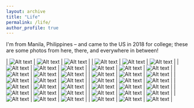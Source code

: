 ```yaml
---
layout: archive
title: "Life"
permalink: /life/
author_profile: true
---
```


I'm from Manila, Philippines – and came to the US in 2018 for college; these are some photos from here, there, and everywhere in between!

| ![Alt text](../images/life_images/346110169_1343832172838406_5088131566623955040_n.jpg) | ![Alt text](../images/life_images/346110560_3447609775503355_3485395503130113911_n.jpg) | ![Alt text](../images/life_images/346111275_195951600014706_1277093066482133067_n.jpg) |
| ![Alt text](../images/life_images/346111341_266499575769315_2961617911789792330_n.jpg) | ![Alt text](../images/life_images/346111347_768651997972673_8997637337555974837_n.jpg) | ![Alt text](../images/life_images/346112756_1054364385968706_1828497331447554464_n.jpg) |
| ![Alt text](../images/life_images/346112848_1325576848357716_7118617162510642005_n.jpg) | ![Alt text](../images/life_images/346113288_770759034709848_2267326979408403609_n.jpg) | ![Alt text](../images/life_images/346113386_204768909055877_7495803002898043945_n.jpg) |
| ![Alt text](../images/life_images/346114218_1525503898255082_8366019705160733579_n.jpg) | ![Alt text](../images/life_images/346114755_1731936973927278_3364384900907575749_n.jpg) | ![Alt text](../images/life_images/346114757_961449868273785_7253958127227224276_n.jpg) |
| ![Alt text](../images/life_images/346114757_1216525072330211_7547676577006998987_n.jpg) | ![Alt text](../images/life_images/346114776_774681237403020_3440236152962724941_n.jpg) | ![Alt text](../images/life_images/346115083_1436896970465043_6164544193735825696_n.jpg) |
| ![Alt text](../images/life_images/346115493_790056255780879_7382039044701875799_n.jpg) | ![Alt text](../images/life_images/346116299_130179230069995_2756186488356327484_n.jpg) | ![Alt text](../images/life_images/346119662_189948426886230_577618330216713855_n.jpg) |
| ![Alt text](../images/life_images/346120868_3383153338600421_5372661231926220252_n.jpg) | ![Alt text](../images/life_images/346123156_2467927716711747_8010774257528963967_n.jpg) | ![Alt text](../images/life_images/346126026_944587266790692_6742529086860433628_n.jpg) |
| ![Alt text](../images/life_images/346127756_208236365390558_8836086910842489570_n.jpg) | ![Alt text](../images/life_images/346136353_593425342768224_4715779422174143290_n.jpg) | ![Alt text](../images/life_images/346147251_982169706114382_7146296182055716940_n.jpg) |
| ![Alt text](../images/life_images/346149747_769558678160119_2057124528413937474_n.jpg) | ![Alt text](../images/life_images/346150736_6338990112834541_5943989284034124567_n.jpg) | ![Alt text](../images/life_images/IMG_3853.JPG) |
| ![Alt text](../images/life_images/IMG_3859.JPG) | ![Alt text](../images/life_images/IMG_4311.jpg) | ![Alt text](../images/life_images/IMG_4745.jpg) |
| ![Alt text](../images/life_images/IMG_4837.jpg) | ![Alt text](../images/life_images/IMG_4864.jpg) | ![Alt text](../images/life_images/IMG_4915.JPG) |
| ![Alt text](../images/life_images/IMG_4946.JPG) | ![Alt text](../images/life_images/IMG_4962.jpg) | ![Alt text](../images/life_images/IMG_5653.JPG) |
| ![Alt text](../images/life_images/IMG_5867.jpg) | ![Alt text](../images/life_images/IMG_5953.jpg) | ![Alt text](../images/life_images/IMG_6312.jpg) |
| ![Alt text](../images/life_images/IMG_6351.jpg) | ![Alt text](../images/life_images/IMG_7217.jpg) | ![Alt text](../images/life_images/IMG_7690.jpg) |